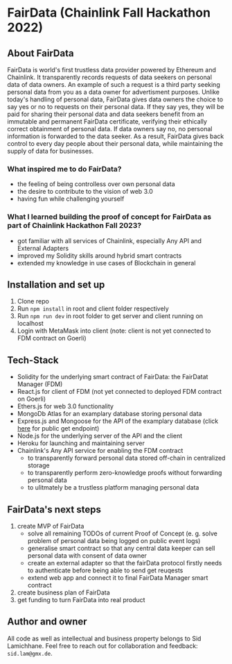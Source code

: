 # **FairData** (Chainlink Fall Hackathon 2022)

## About FairData 
FairData is world's first trustless data provider powered by Ethereum and Chainlink. It transparently records requests of data seekers on personal data of data owners. An example of such a request is a third party seeking personal data from you as a data owner for advertisment purposes. Unlike today's handling of personal data, FairData gives data owners the choice to say yes or no to requests on their personal data. If they say yes, they will be paid for sharing their personal data and data seekers benefit from an immutable and permanent FairData certificate, verifying their ethically correct obtainment of personal data. If data owners say no, no personal information is forwarded to the data seeker. As a result, FairData gives back control to every day people about their personal data, while maintaining the supply of data for businesses. 

### What inspired me to do FairData?
- the feeling of being controlless over own personal data
- the desire to contribute to the vision of web 3.0
- having fun while challenging yourself

### What I learned building the proof of concept for FairData as part of Chainlink Hackathon Fall 2023?
- got familiar with all services of Chainlink, especially Any API and External Adapters
- improved my Solidity skills around hybrid smart contracts
- extended my knowledge in use cases of Blockchain in general

## Installation and set up
1. Clone repo
2. Run ```npm install``` in root and client folder respectively
3. Run ```npm run dev``` in root folder to get server and client running on localhost
4. Login with MetaMask into client (note: client is not yet connected to FDM contract on Goerli)

## Tech-Stack
- Solidity for the underlying smart contract of FairData: the FairDatat Manager (FDM)
- React.js for client of FDM (not yet connected to deployed FDM contract on Goerli)
- Ethers.js for web 3.0 functionality
- MongoDb Atlas for an examplary database storing personal data 
- Express.js and Mongoose for the API of the examplary database (click [here](https://fair-data.herokuapp.com/app/user/) for public get endpoint)
- Node.js for the underlying server of the API and the client
- Heroku for launching and maintaining server
- Chainlink's Any API service for enabling the FDM contract 
    - to transparently forward personal data stored off-chain in centralized storage
    - to transparently perform zero-knowledge proofs without forwarding personal data
    - to ulitmately be a trustless platform managing personal data

## FairData's next steps
1. create MVP of FairData
    - solve all remaining TODOs of current Proof of Concept (e. g. solve problem of personal data being logged on public event logs)
    - generalise smart contract so that any central data keeper can sell personal data with consent of data owner
    - create an external adapter so that the fairData protocol firstly needs to authenticate before being able to send get reuqests
    - extend web app and connect it to final FairData Manager smart contract
2. create business plan of FairData
3. get funding to turn FairData into real product

## Author and owner
All code as well as intellectual and business property belongs to Sid Lamichhane. Feel free to reach out for collaboration and feedback: ```sid.lam@gmx.de```.
